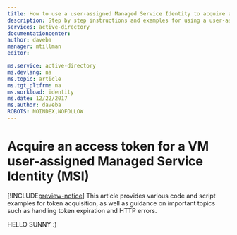 ```yaml
---
title: How to use a user-assigned Managed Service Identity to acquire an access token on a VM.
description: Step by step instructions and examples for using a user-assigned MSI from an Azure VM to acquire an OAuth access token.
services: active-directory
documentationcenter: 
author: daveba
manager: mtillman
editor: 

ms.service: active-directory
ms.devlang: na
ms.topic: article
ms.tgt_pltfrm: na
ms.workload: identity
ms.date: 12/22/2017
ms.author: daveba
ROBOTS: NOINDEX,NOFOLLOW
---
```


# Acquire an access token for a VM user-assigned Managed Service Identity (MSI)

[!INCLUDE[preview-notice](~/Docs/Test01/TOC.md)]
This article provides various code and script examples for token acquisition, as well as guidance on important topics such as handling token expiration and HTTP errors.

HELLO SUNNY :)






